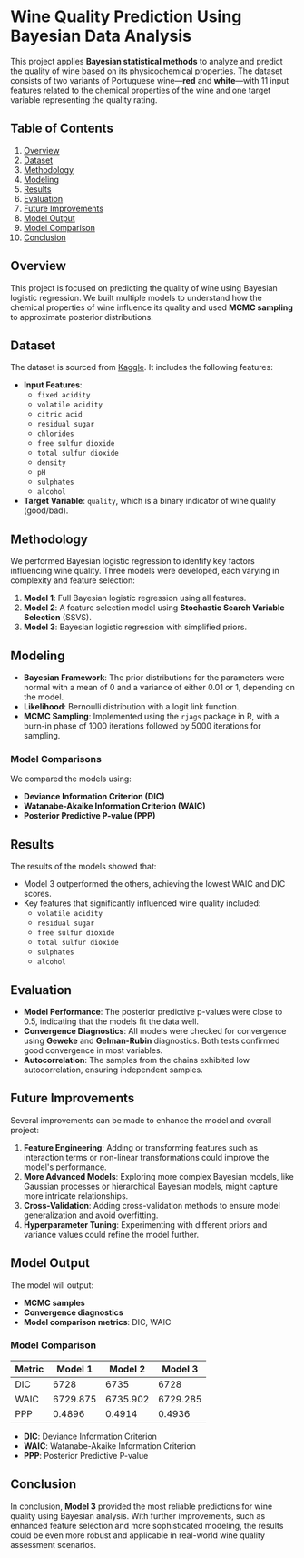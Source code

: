 # Wine Quality Prediction Using Bayesian Data Analysis

This project applies **Bayesian statistical methods** to analyze and predict the quality of wine based on its physicochemical properties. The dataset consists of two variants of Portuguese wine—**red** and **white**—with 11 input features related to the chemical properties of the wine and one target variable representing the quality rating.

## Table of Contents
1. [Overview](#overview)
2. [Dataset](#dataset)
3. [Methodology](#methodology)
4. [Modeling](#modeling)
5. [Results](#results)
6. [Evaluation](#evaluation)
7. [Future Improvements](#future-improvements)
8. [Model Output](#model-output)
9. [Model Comparison](#model-comparison)
10. [Conclusion](#conclusion)

## Overview

This project is focused on predicting the quality of wine using Bayesian logistic regression. We built multiple models to understand how the chemical properties of wine influence its quality and used **MCMC sampling** to approximate posterior distributions.

## Dataset

The dataset is sourced from [Kaggle](https://www.kaggle.com/). It includes the following features:
- **Input Features**: 
  - `fixed acidity`
  - `volatile acidity`
  - `citric acid`
  - `residual sugar`
  - `chlorides`
  - `free sulfur dioxide`
  - `total sulfur dioxide`
  - `density`
  - `pH`
  - `sulphates`
  - `alcohol`
- **Target Variable**: `quality`, which is a binary indicator of wine quality (good/bad).

## Methodology

We performed Bayesian logistic regression to identify key factors influencing wine quality. Three models were developed, each varying in complexity and feature selection:

1. **Model 1**: Full Bayesian logistic regression using all features.
2. **Model 2**: A feature selection model using **Stochastic Search Variable Selection** (SSVS).
3. **Model 3**: Bayesian logistic regression with simplified priors.

## Modeling

- **Bayesian Framework**: The prior distributions for the parameters were normal with a mean of 0 and a variance of either 0.01 or 1, depending on the model.
- **Likelihood**: Bernoulli distribution with a logit link function.
- **MCMC Sampling**: Implemented using the `rjags` package in R, with a burn-in phase of 1000 iterations followed by 5000 iterations for sampling.

### Model Comparisons

We compared the models using:
- **Deviance Information Criterion (DIC)**
- **Watanabe-Akaike Information Criterion (WAIC)**
- **Posterior Predictive P-value (PPP)**

## Results

The results of the models showed that:
- Model 3 outperformed the others, achieving the lowest WAIC and DIC scores.
- Key features that significantly influenced wine quality included:
  - `volatile acidity`
  - `residual sugar`
  - `free sulfur dioxide`
  - `total sulfur dioxide`
  - `sulphates`
  - `alcohol`

## Evaluation

- **Model Performance**: The posterior predictive p-values were close to 0.5, indicating that the models fit the data well.
- **Convergence Diagnostics**: All models were checked for convergence using **Geweke** and **Gelman-Rubin** diagnostics. Both tests confirmed good convergence in most variables.
- **Autocorrelation**: The samples from the chains exhibited low autocorrelation, ensuring independent samples.

## Future Improvements

Several improvements can be made to enhance the model and overall project:
1. **Feature Engineering**: Adding or transforming features such as interaction terms or non-linear transformations could improve the model's performance.
2. **More Advanced Models**: Exploring more complex Bayesian models, like Gaussian processes or hierarchical Bayesian models, might capture more intricate relationships.
3. **Cross-Validation**: Adding cross-validation methods to ensure model generalization and avoid overfitting.
4. **Hyperparameter Tuning**: Experimenting with different priors and variance values could refine the model further.

## Model Output

The model will output:

- **MCMC samples**
- **Convergence diagnostics**
- **Model comparison metrics**: DIC, WAIC

### Model Comparison

| Metric     | Model 1 | Model 2 | Model 3 |
|------------|---------|---------|---------|
| DIC        | 6728    | 6735    | 6728    |
| WAIC       | 6729.875| 6735.902| 6729.285|
| PPP        | 0.4896  | 0.4914  | 0.4936  |

- **DIC**: Deviance Information Criterion
- **WAIC**: Watanabe-Akaike Information Criterion
- **PPP**: Posterior Predictive P-value

## Conclusion

In conclusion, **Model 3** provided the most reliable predictions for wine quality using Bayesian analysis. With further improvements, such as enhanced feature selection and more sophisticated modeling, the results could be even more robust and applicable in real-world wine quality assessment scenarios.
